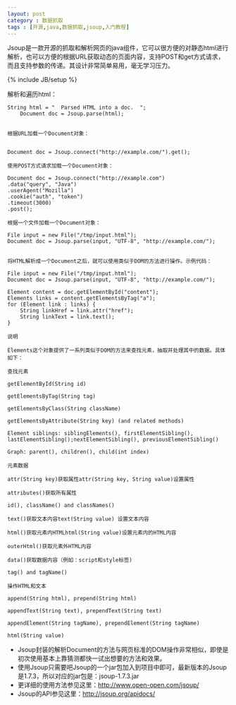 ```yaml
---
layout: post
category : 数据抓取 
tags : [开源,java,数据抓取,jsoup,入门教程]
---
```


Jsoup是一款开源的抓取和解析网页的java组件，它可以很方便的对静态html进行解析，也可以方便的根据URL获取动态的页面内容，支持POST和get方式请求，而且支持参数的传递。其设计非常简单易用，毫无学习压力。 
<!--break-->

{% include JB/setup %}

解析和遍历html：

    String html = "  Parsed HTML into a doc.  ";
        Document doc = Jsoup.parse(html);


    根据URL加载一个Document对象：


    Document doc = Jsoup.connect("http://example.com/").get();

    使用POST方式请求加载一个Document对象：

    Document doc = Jsoup.connect("http://example.com")
    .data("query", "Java")
    .userAgent("Mozilla")
    .cookie("auth", "token")
    .timeout(3000)
    .post();

    根据一个文件加载一个Document对象：

    File input = new File("/tmp/input.html");
    Document doc = Jsoup.parse(input, "UTF-8", "http://example.com/");


    将HTML解析成一个Document之后，就可以使用类似于DOM的方法进行操作。示例代码：

    File input = new File("/tmp/input.html");
    Document doc = Jsoup.parse(input, "UTF-8", "http://example.com/");

    Element content = doc.getElementById("content");
    Elements links = content.getElementsByTag("a");
    for (Element link : links) {
        String linkHref = link.attr("href");
        String linkText = link.text();
    }

    说明

    Elements这个对象提供了一系列类似于DOM的方法来查找元素，抽取并处理其中的数据。具体如下：

    查找元素

    getElementById(String id)

    getElementsByTag(String tag)

    getElementsByClass(String className)

    getElementsByAttribute(String key) (and related methods)

    Element siblings: siblingElements(), firstElementSibling(), lastElementSibling();nextElementSibling(), previousElementSibling()

    Graph: parent(), children(), child(int index)

    元素数据

    attr(String key)获取属性attr(String key, String value)设置属性

    attributes()获取所有属性

    id(), className() and classNames()

    text()获取文本内容text(String value) 设置文本内容

    html()获取元素内HTMLhtml(String value)设置元素内的HTML内容

    outerHtml()获取元素外HTML内容

    data()获取数据内容（例如：script和style标签)

    tag() and tagName()

    操作HTML和文本

    append(String html), prepend(String html)

    appendText(String text), prependText(String text)

    appendElement(String tagName), prependElement(String tagName)

    html(String value)

- Jsoup封装的解析Document的方法与网页标准的DOM操作非常相似，即使是初次使用基本上靠猜测都快一试出想要的方法和效果。
- 使用Jsoup只需要吧Jsoup的一个jar包加入到项目中即可，最新版本的Jsoup是1.7.3，所以对应的jar包是：jsoup-1.7.3.jar
- 更详细的使用方法参见这里：http://www.open-open.com/jsoup/
- Jsoup的API参见这里：http://jsoup.org/apidocs/